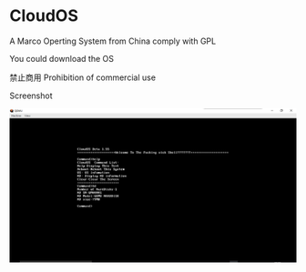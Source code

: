# CloudOS
A Marco Operting System from China  comply with GPL 

You could download the OS 

禁止商用
Prohibition of commercial use

Screenshot

![Screenshot](https://github.com/oopscloud/CloudOS/blob/master/QQ%E6%88%AA%E5%9B%BE20190526155156.png)
